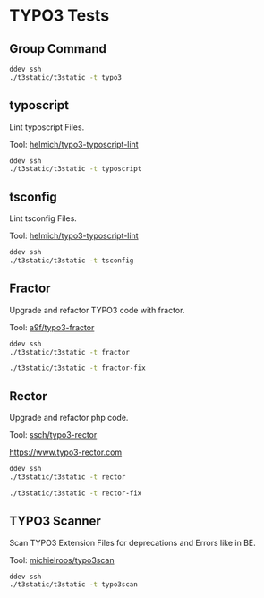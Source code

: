 # TYPO3 Tests

## Group Command

```bash
ddev ssh
./t3static/t3static -t typo3
```

## typoscript

Lint typoscript Files.

Tool: [helmich/typo3-typoscript-lint](https://github.com/martin-helmich/typo3-typoscript-lint)

```bash
ddev ssh
./t3static/t3static -t typoscript
```

## tsconfig

Lint tsconfig Files.

Tool: [helmich/typo3-typoscript-lint](https://github.com/martin-helmich/typo3-typoscript-lint)

```bash
ddev ssh
./t3static/t3static -t tsconfig
```

## Fractor

Upgrade and refactor TYPO3 code with fractor.

Tool: [a9f/typo3-fractor](https://github.com/andreaswolf/fractor-typo3-fractor)

```bash
ddev ssh
./t3static/t3static -t fractor

./t3static/t3static -t fractor-fix
```

## Rector

Upgrade and refactor php code.

Tool: [ssch/typo3-rector](https://github.com/sabbelasichon/typo3-rector)

<https://www.typo3-rector.com>

```bash
ddev ssh
./t3static/t3static -t rector

./t3static/t3static -t rector-fix
```

## TYPO3 Scanner

Scan TYPO3 Extension Files for deprecations and Errors like in BE.

Tool: [michielroos/typo3scan](https://github.com/Tuurlijk/typo3scan-src)

```bash
ddev ssh
./t3static/t3static -t typo3scan
```
